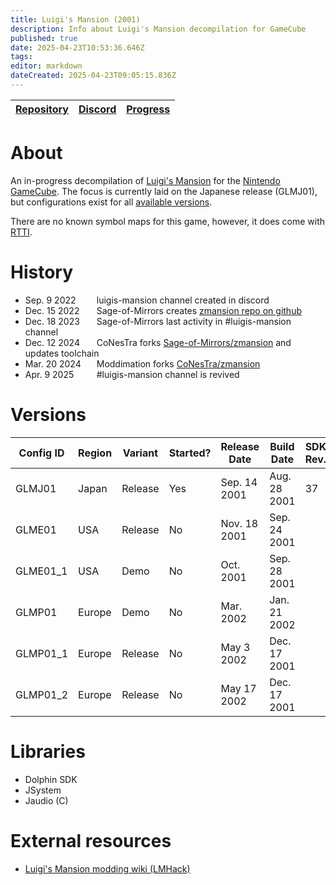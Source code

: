 ```yaml
---
title: Luigi's Mansion (2001)
description: Info about Luigi's Mansion decompilation for GameCube
published: true
date: 2025-04-23T10:53:36.646Z
tags: 
editor: markdown
dateCreated: 2025-04-23T09:05:15.836Z
---
```


| [Repository](https://github.com/Moddimation/YasikiDolphin) | [Discord](https://discord.gg/hKx3FJJgrV) | [Progress](https://www.youtube.com/watch?v=dQw4w9WgXcQ) |
|------------------|---------|----------|

# About
An in-progress decompilation of [Luigi's Mansion](https://wikipedia.org/wiki/Luigi’s_Mansion) for the [Nintendo GameCube](https://wikipedia.org/wiki/Nintendo_GameCube).
The focus is currently laid on the Japanese release (GLMJ01), but configurations exist for all [available versions](#versions).

There are no known symbol maps for this game, however, it does come with [RTTI](https://www.sandordargo.com/blog/2023/03/01/binary-sizes-and-rtti).

# History
<ul>
  <li><span style="display:inline-block; width: 110px">Sep. 9 2022</span> luigis-mansion channel created in discord</li>
  <li><span style="display:inline-block; width: 110px">Dec. 15 2022</span> Sage-of-Mirrors creates <a href="https://github.com/Sage-of-Mirrors/zmansion">zmansion repo on github</a></li>
  <li><span style="display:inline-block; width: 110px">Dec. 18 2023</span> Sage-of-Mirrors last activity in #luigis-mansion channel</li>
  <li><span style="display:inline-block; width: 110px">Dec. 12 2024</span> CoNesTra forks <a href="https://github.com/CoNesTra/zmansion">Sage-of-Mirrors/zmansion</a> and updates toolchain</li>
  <li><span style="display:inline-block; width: 110px">Mar. 20 2024</span> Moddimation forks <a href="https://github.com/Moddimation/zmansion">CoNesTra/zmansion</a> </li>
  <li><span style="display:inline-block; width: 110px">Apr. 9 2025</span> #luigis-mansion channel is revived</li>
</ul>

# Versions
| Config ID | Region | Variant | Started? | Release Date |  Build Date  | SDK Rev. |   SDK Date   |
|-----------|--------|---------|----------|--------------|--------------|----------|--------------|
| GLMJ01    | Japan  | Release |    Yes   | Sep. 14 2001 | Aug. 28 2001 |    37    | Jul. 19 2001 |
| GLME01    |  USA   | Release |    No    | Nov. 18 2001 | Sep. 24 2001 | | |
| GLME01_1  |  USA   |  Demo   |    No    | Oct.    2001 | Sep. 28 2001 | | |
| GLMP01    | Europe |  Demo   |    No    | Mar.    2002 | Jan. 21 2002 | | |
| GLMP01_1  | Europe | Release |    No    | May   3 2002 | Dec. 17 2001 | | |
| GLMP01_2  | Europe | Release |    No    | May  17 2002 | Dec. 17 2001 | | |

# Libraries
- Dolphin SDK
- JSystem
- Jaudio (C)

# External resources
- [Luigi's Mansion modding wiki (LMHack)](https://www.lmhack.net/index.php/Main_Page)